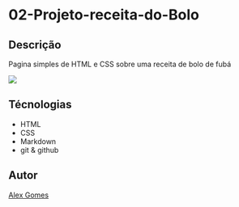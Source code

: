 # 02-Projeto-receita-do-Bolo

## Descrição
Pagina simples de HTML e CSS sobre uma receita de bolo de fubá

![](./img/Captura%20de%20Tela%202025-03-10%20%C3%A0s%2014.02.01.png)
## Técnologias
* HTML
* CSS
* Markdown
* git
& github

## Autor
[Alex Gomes](https://www.linkedin.com/in/alex-henrique-d-95013a353/)